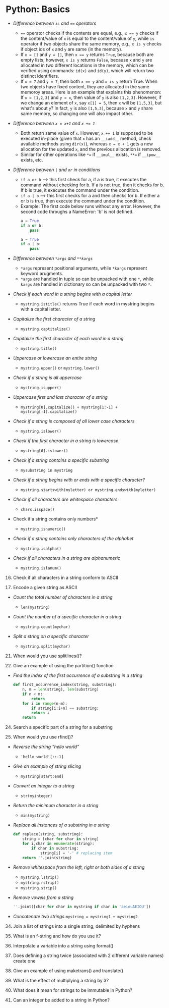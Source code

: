 # Python: Basics
* *Difference between `is` and `==` operators*
  * `==` operator checks if the contents are equal, e.g., `x == y` checks if the content/value of `x` is equal to the content/value of `y`, while `is` operator if two objects share the same memory, e.g., `x is y` checks if object ids of `x` and `y` are same (in the memory).
  * If `x = []` and `y = []`, then `x == y` returns `True`, because both are empty lists; however, `x is y` returns `False`, because `x` and `y` are allocated in two different locations in the memory, which can be verified using commands: `id(x)` and `id(y)`, which will return two distinct identifiers.
  * If `x = 7` and `y = 7`, then both `x == y` and `x is y` return True. When two objects have fixed content, they are allocated in the same memoroy areas. Here is an example that explains this phenomenon: If `x = [1,2,3]` and `y = x`, then value of `y` is also `[1,2,3]`. However, if we change an element of `x`, say `x[1] = 5`, then `x` will be `[1,5,3]`, but what's about `y`? In fact, `y` is also `[1,5,3]`, because `x` and `y` share same memory, so changing one will also impact other.

* *Difference between `x = x+1` and `x += 1`*
  * Both return same value of `x`. However, `x += 1` is supposed to be executed in-place (given that `x` has an `__iadd__` method, check available methods using `dir(x)`), whereas `x = x + 1` gets a new allocation for the updated `x`, and the previous allocation is removed.
  * Similar for other operations like `*=` if `__imul__` exists, `**=` if `__ipow__` exists, etc.

* *Difference between `|` and `or` in conditions*
  * `if a or b` --> this first check for a, if a is true, it executes the command without checking for b. If a is not true, then it checks for b. If b is true, it executes the command under the condition.
  * `if a | b` --> this first checks for a and then checks for b. If either a or b is true, then execute the command under the condition.
  * Example: The first code below runs without any error. However, the second code throughs a NameError: 'b' is not defined.
    ```python
    a = True
    if a or b:
        pass
    ```
    ```python
    a = True
    if a | b:
        pass
    ```
* *Difference between `*args` and `**kargs`*
  * `*args` represent positional arguments, while `*kargs` represent keyword arugments.
  * `*args` are handled in tuple so can be unpacked with one `*`, while `kargs` are handled in dictionary so can be unpacked with two `*`.

* *Check if each word in a string begins with a capital letter*
  * `mystring.istitle()` returns True if each word in mystring begins with a capital letter.

* *Capitalize the first character of a string*
  * `mystring.captitalize()`
  
* *Capitalize the first character of each word in a string*
  * `mystring.title()`

* *Uppercase or lowercase an entire string*
  * `mystring.upper()` or `mystring.lower()`

* *Check if a string is all uppercase*
  * `mystring.isupper()`

* *Uppercase first and last character of a string*
  * `mystring[0].capitalize() + mystring[1:-1] + mystring[-1].capitalize()`

* *Check if a string is composed of all lower case characters*
  * `mystring.islower()`

* *Check if the first character in a string is lowercase*
  * `mystring[0].islower()`

* *Check if a string contains a specific substring*
  * `mysubstring in mystring`

* *Check if a string begins with or ends with a specific character?*
  * `mystring.startswith(myletter) or mystring.endswith(myletter)`

* *Check if all characters are whitespace characters*
  * `chars.isspace()`

* Check if a string contains only numbers*
  * `mystring.isnumeric()`

* *Check if a string contains only characters of the alphabet*
  * `mystring.isalpha()`

* *Check if all characters in a string are alphanumeric*
  * `mystring.islanum()`

16. Check if all characters in a string conform to ASCII

17. Encode a given string as ASCII



* *Count the total number of characters in a string*
  * `len(mystring)`

* *Count the number of a specific character in a string*
  * `mystring.count(mychar)`

* *Split a string on a specific character*
  * `mystring.split(mychar)`

21. When would you use splitlines()?

22. Give an example of using the partition() function


* *Find the index of the first occurrence of a substring in a string*
    ```python
    def first_occurrence_index(string, substring):
        n, m = len(string), len(substring)
        if n < m:
            return
        for i in range(n-m):
            if string[i:i+m] == substring:
            return i
        return
    ```

24. Search a specific part of a string for a substring

25. When would you use rfind()?


* *Reverse the string “hello world”*
  * `'hello world'[::-1]`

* *Give an example of string slicing*
  * `mystring[start:end]`

* *Convert an integer to a string*
  * `str(myinteger)`

* *Return the minimum character in a string*
  * `min(mystring)`

* *Replace all instances of a substring in a string*
  ```python
  def replace(string, substring):
      string = [char for char in string]
      for i,char in enumerate(string):
          if char in substring:
              string[i] = '-' # replacing item
      return ''.join(string)
  ```

* *Remove whitespace from the left, right or both sides of a string*
  * `mystring.lstrip()`
  * `mystring.rstrip()`
  * `mystring.strip()`

* *Remove vowels from a string*
  ```python
  ''.joint([char for char in mystring if char in 'aeiouAEIOU'])
  ```
  
* *Concatenate two strings*
  ```mystring = mystring1 + mystring2```

34. Join a list of strings into a single string, delimited by hyphens


35. What is an f-string and how do you use it?

36. Interpolate a variable into a string using format()

37. Does defining a string twice (associated with 2 different variable names) create one 

38. Give an example of using maketrans() and translate()

39. What is the effect of multiplying a string by 3?

40. What does it mean for strings to be immutable in Python?

41. Can an integer be added to a string in Python?

